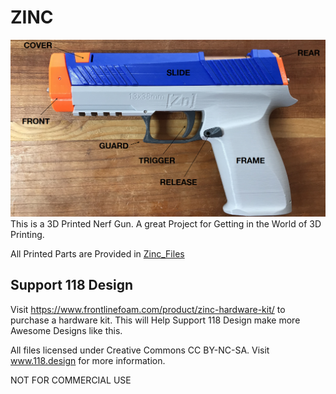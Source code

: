 # ZINC

![](assets/Part_Names.png)
This is a 3D Printed Nerf Gun.
A great Project for Getting in the World of 3D Printing.

All Printed Parts are Provided in [Zinc_Files](Zinc_Files/Current/)

## Support 118 Design
Visit https://www.frontlinefoam.com/product/zinc-hardware-kit/ to purchase a hardware kit. 
This will Help Support 118 Design make more Awesome Designs like this.

All files licensed under Creative Commons CC BY-NC-SA.
Visit www.118.design for more information.

NOT FOR COMMERCIAL USE
